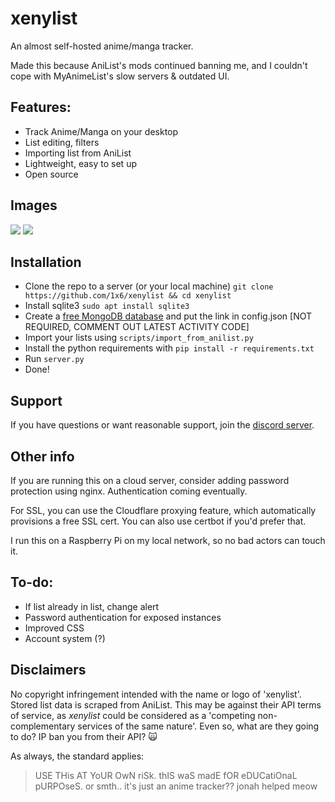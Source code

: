 # xenylist

An almost self-hosted anime/manga tracker.

Made this because AniList's mods continued banning me, and I couldn't cope with MyAnimeList's slow servers & outdated UI.

## Features:

- Track Anime/Manga on your desktop
- List editing, filters
- Importing list from AniList
- Lightweight, easy to set up
- Open source

## Images
<img src="https://user-images.githubusercontent.com/44981148/189462374-8232d4dc-8689-4af5-8134-7e4e480bcf15.png" />
<img src="https://user-images.githubusercontent.com/44981148/189462434-669836df-baf8-4f35-bb6a-15db68af209f.png"/>

## Installation

- Clone the repo to a server (or your local machine)
  `git clone https://github.com/1x6/xenylist && cd xenylist`
- Install sqlite3 `sudo apt install sqlite3`
- Create a [free MongoDB database](https://www.mongodb.com/cloud/atlas/) and put the link in config.json [NOT REQUIRED, COMMENT OUT LATEST ACTIVITY CODE]
- Import your lists using `scripts/import_from_anilist.py`
- Install the python requirements with `pip install -r requirements.txt`
- Run `server.py`
- Done!

## Support

If you have questions or want reasonable support, join the [discord server](https://discord.gg/P9dKS2C8h3).

## Other info

If you are running this on a cloud server, consider adding password protection using nginx. Authentication coming eventually.

For SSL, you can use the Cloudflare proxying feature, which automatically provisions a free SSL cert. You can also use certbot if you'd prefer that.

I run this on a Raspberry Pi on my local network, so no bad actors can touch it.

## To-do:

- If list already in list, change alert
- Password authentication for exposed instances
- Improved CSS
- Account system (?)

## Disclaimers

No copyright infringement intended with the name or logo of 'xenylist'. Stored list data is scraped from AniList. This may be against their API terms of service, as _xenylist_ could be considered as a 'competing non-complementary services of the same nature'. Even so, what are they going to do? IP ban you from their API? 🙀

As always, the standard applies:

> USE THis AT YoUR OwN riSk. thIS waS madE fOR eDUCatiOnaL pURPOseS.
> or smth.. it's just an anime tracker??
> jonah helped meow
